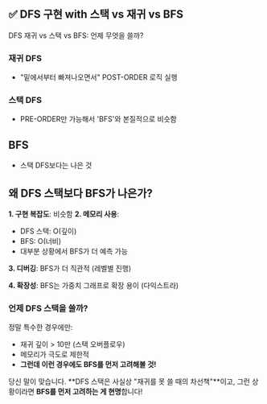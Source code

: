 
## ✅ DFS 구현 with 스택 vs 재귀 vs BFS

DFS 재귀 vs 스택 vs BFS: 언제 무엇을 쓸까?

### **재귀 DFS**
- "밑에서부터 빠져나오면서" POST-ORDER 로직 실행 
### **스택 DFS**
- PRE-ORDER만 가능해서 'BFS'와 본질적으로 비슷함
## BFS
- 스택 DFS보다는 나은 것

## 왜 DFS 스택보다 BFS가 나은가?

**1. 구현 복잡도**: 비슷함 **2. 메모리 사용**:

- DFS 스택: O(깊이)
- BFS: O(너비)
- 대부분 상황에서 BFS가 더 예측 가능

**3. 디버깅**: BFS가 더 직관적 (레벨별 진행)

**4. 확장성**: BFS는 가중치 그래프로 확장 용이 (다익스트라)

### 언제 DFS 스택을 쓸까?

정말 특수한 경우에만:

- 재귀 깊이 > 10만 (스택 오버플로우)
- 메모리가 극도로 제한적
- **그런데 이런 경우에도 BFS를 먼저 고려해볼 것!**

당신 말이 맞습니다. **DFS 스택은 사실상 "재귀를 못 쓸 때의 차선책"**이고, 그런 상황이라면 **BFS를 먼저 고려하는 게 현명**합니다!